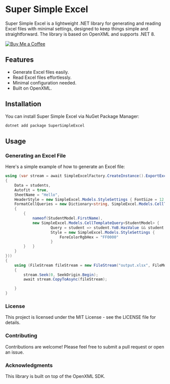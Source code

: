 # Super Simple Excel

Super Simple Excel is a lightweight .NET library for generating and reading Excel files with minimal settings, designed to keep things simple and straightforward. The library is based on OpenXML and supports .NET 8.

[![Buy Me a Coffee](https://www.buymeacoffee.com/assets/img/custom_images/orange_img.png)](https://www.buymeacoffee.com/lJ7PtoK)

## Features

- Generate Excel files easily.
- Read Excel files effortlessly.
- Minimal configuration needed.
- Built on OpenXML.

## Installation

You can install Super Simple Excel via NuGet Package Manager:

```bash
dotnet add package SuperSimpleExcel
```


## Usage

### Generating an Excel File
Here's a simple example of how to generate an Excel file:

```csharp
using (var stream = await SimpleExcelFactory.CreateInstance().ExportExcelAsync(new SimpleExcel.Models.ExportTemplateSetting<StudentModel>
{
    Data = students,
    Autofit = true,
    SheetName = "Hello",
    HeaderStyle = new SimpleExcel.Models.StyleSettings { FontSize = 12, TextBold = true },
    FormatCellQueries = new Dictionary<string, SimpleExcel.Models.CellTemplateQuery<StudentModel>>
    {
        {
            nameof(StudentModel.FirstName),
            new SimpleExcel.Models.CellTemplateQuery<StudentModel> {
                    Query = student => student.YoB.HasValue && student.YoB.Value < 2000,
                    Style = new SimpleExcel.Models.StyleSettings {
                        ForeColorRgbHex = "FF0000"
                    }
        }   }
    }
}))
{
    using (FileStream fileStream = new FileStream("output.xlsx", FileMode.Create, FileAccess.Write))
    {
        stream.Seek(0, SeekOrigin.Begin);
        await stream.CopyToAsync(fileStream);

    }
}
```


### License
This project is licensed under the MIT License - see the LICENSE file for details.

### Contributing
Contributions are welcome! Please feel free to submit a pull request or open an issue.

### Acknowledgments
This library is built on top of the OpenXML SDK.

